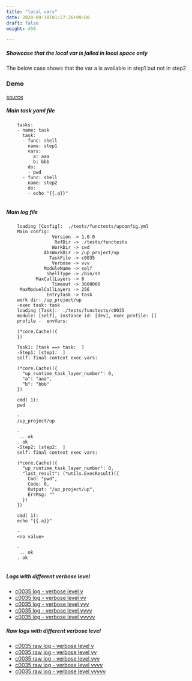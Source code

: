 ```yaml
---
title: "local vars"
date: 2020-09-18T01:27:26+99:00
draft: false
weight: 450

---
```


##### Showcase that the local var is jailed in local space only

The below case shows that the var a is available in step1 but not in step2


### Demo








[source](https://github.com/upcmd/up/blob/master/tests/functests/c0035.yml)

##### Main task yaml file
```
    tasks:
    - name: task
      task:
      - func: shell
        name: step1
        vars:
          a: aaa
          b: bbb
        do:
        - pwd
      - func: shell
        name: step2
        do:
        - echo "{{.a}}"
    
```
##### Main log file
```
    loading [Config]:  ./tests/functests/upconfig.yml
    Main config:
                 Version -> 1.0.0
                  RefDir -> ./tests/functests
                 WorkDir -> cwd
              AbsWorkDir -> /up_project/up
                TaskFile -> c0035
                 Verbose -> vvv
              ModuleName -> self
               ShellType -> /bin/sh
           MaxCallLayers -> 8
                 Timeout -> 3600000
     MaxModuelCallLayers -> 256
               EntryTask -> task
    work dir: /up_project/up
    -exec task: task
    loading [Task]:  ./tests/functests/c0035
    module: [self], instance id: [dev], exec profile: []
    profile -  envVars:
    
    (*core.Cache)({
    })
    
    Task1: [task ==> task:  ]
    -Step1: [step1:  ]
    self: final context exec vars:
    
    (*core.Cache)({
      "up_runtime_task_layer_number": 0,
      "a": "aaa",
      "b": "bbb"
    })
    
    cmd( 1):
    pwd
    
    -
    /up_project/up
    
    -
     .. ok
    . ok
    -Step2: [step2:  ]
    self: final context exec vars:
    
    (*core.Cache)({
      "up_runtime_task_layer_number": 0,
      "last_result": (*utils.ExecResult)({
        Cmd: "pwd",
        Code: 0,
        Output: "/up_project/up",
        ErrMsg: ""
      })
    })
    
    cmd( 1):
    echo "{{.a}}"
    
    -
    <no value>
    
    -
     .. ok
    . ok
    
```


##### Logs with different verbose level
* [c0035 log - verbose level v](../../logs/c0035_v)
* [c0035 log - verbose level vv](../../logs/c0035_vv)
* [c0035 log - verbose level vvv](../../logs/c0035_vvvv)
* [c0035 log - verbose level vvvv](../../logs/c0035_vvvv)
* [c0035 log - verbose level vvvvv](../../logs/c0035_vvvvv)

##### Raw logs with different verbose level
* [c0035 raw log - verbose level v](../../reflogs/c0035_v.log)
* [c0035 raw log - verbose level vv](../../reflogs/c0035_vv.log)
* [c0035 raw log - verbose level vvv](../../reflogs/c0035_vvv.log)
* [c0035 raw log - verbose level vvvv](../../reflogs/c0035_vvvv.log)
* [c0035 raw log - verbose level vvvvv](../../reflogs/c0035_vvvvv.log)







